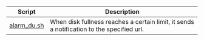 | Script | Description |
|--|--|
| [alarm_du.sh](https://github.com/monobilisim/mono.sh/blob/main/server/alarm_du.sh) | When disk fullness reaches a certain limit, it sends a notification to the specified url. |

